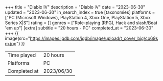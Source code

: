 +++
title = "Diablo IV"
description = "Diablo IV"
date = "2023-06-30"
updated = "2023-06-30"
in_search_index = true
[taxonomies]
platforms = ["PC (Microsoft Windows), PlayStation 4, Xbox One, PlayStation 5, Xbox Series X|S"]
rating = []
genres = ["Role-playing (RPG), Hack and slash/Beat 'em up"]
[extra]
subtitle = "20 hours - PC"
completed_at = "2023-06-30"
+++
{{ image(src="https://images.igdb.com/igdb/image/upload/t_cover_big/co69sm.jpg") }}

|              |            |
| ------------ | ---------- |
| Time played  | 20 hours |
| Platforms    | PC |
| Completed at | 2023/06/30 |

